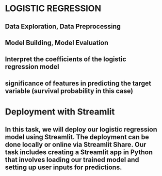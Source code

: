 # LOGISTIC REGRESSION
## Data Exploration, Data Preprocessing
## Model Building, Model Evaluation
## Interpret the coefficients of the logistic regression model
## significance of features in predicting the target variable (survival probability in this case)

# Deployment with Streamlit
## In this task, we will deploy our logistic regression model using Streamlit. The deployment can be done locally or online via Streamlit Share. Our task includes creating a Streamlit app in Python that involves loading our trained model and setting up user inputs for predictions. 
